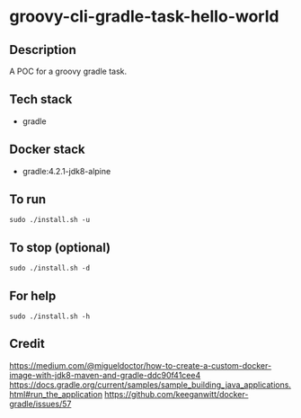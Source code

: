 # groovy-cli-gradle-task-hello-world

## Description
A POC for a groovy gradle task.

## Tech stack
- gradle

## Docker stack
- gradle:4.2.1-jdk8-alpine

## To run
`sudo ./install.sh -u`

## To stop (optional)
`sudo ./install.sh -d`

## For help
`sudo ./install.sh -h`

## Credit
https://medium.com/@migueldoctor/how-to-create-a-custom-docker-image-with-jdk8-maven-and-gradle-ddc90f41cee4
https://docs.gradle.org/current/samples/sample_building_java_applications.html#run_the_application
https://github.com/keeganwitt/docker-gradle/issues/57
